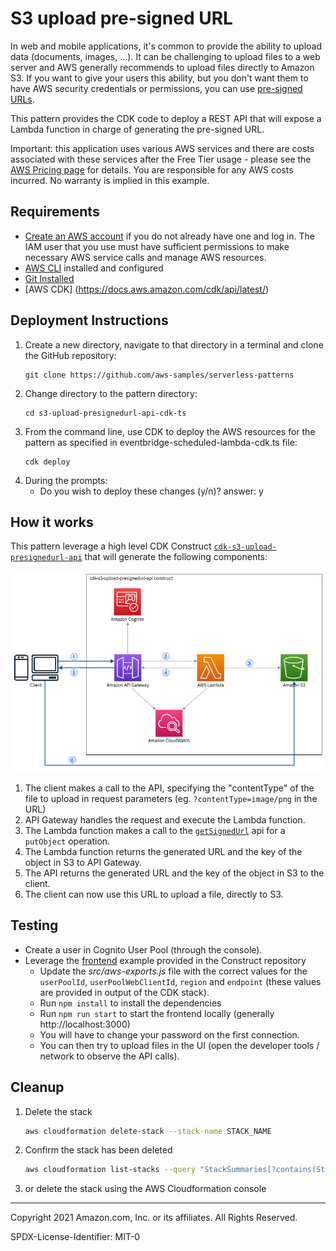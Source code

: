 # S3 upload pre-signed URL

In web and mobile applications, it's common to provide the ability to upload data (documents, images, ...). It can be challenging to upload files to a web server and AWS generally recommends to upload files directly to Amazon S3. If you want to give your users this ability, but you don't want them to have AWS security credentials or permissions, you can use [pre-signed URLs](https://docs.aws.amazon.com/AmazonS3/latest/userguide/PresignedUrlUploadObject.html).

This pattern provides the CDK code to deploy a REST API that will expose a Lambda function in charge of generating the pre-signed URL.

Important: this application uses various AWS services and there are costs associated with these services after the Free Tier usage - please see the [AWS Pricing page](https://aws.amazon.com/pricing/) for details. You are responsible for any AWS costs incurred. No warranty is implied in this example.

## Requirements

* [Create an AWS account](https://portal.aws.amazon.com/gp/aws/developer/registration/index.html) if you do not already have one and log in. The IAM user that you use must have sufficient permissions to make necessary AWS service calls and manage AWS resources.
* [AWS CLI](https://docs.aws.amazon.com/cli/latest/userguide/install-cliv2.html) installed and configured
* [Git Installed](https://git-scm.com/book/en/v2/Getting-Started-Installing-Git)
* [AWS CDK] (https://docs.aws.amazon.com/cdk/api/latest/)

## Deployment Instructions

1. Create a new directory, navigate to that directory in a terminal and clone the GitHub repository:
    ```
    git clone https://github.com/aws-samples/serverless-patterns
    ```
1. Change directory to the pattern directory:
    ```
    cd s3-upload-presignedurl-api-cdk-ts
    ```
1. From the command line, use CDK to deploy the AWS resources for the pattern as specified in eventbridge-scheduled-lambda-cdk.ts file:
    ```
    cdk deploy
    ```
1. During the prompts:
    * Do you wish to deploy these changes (y/n)?
    answer: y <enter>

## How it works

This pattern leverage a high level CDK Construct [`cdk-s3-upload-presignedurl-api`](https://constructs.dev/packages/cdk-s3-upload-presignedurl-api) that will generate the following components:

![architecture](https://raw.githubusercontent.com/jeromevdl/cdk-s3-upload-presignedurl-api/HEAD/images/architecture.png)

1. The client makes a call to the API, specifying the "contentType" of the file to upload in request parameters (eg. `?contentType=image/png` in the URL)
2. API Gateway handles the request and execute the Lambda function.
3. The Lambda function makes a call to the [`getSignedUrl`](https://docs.aws.amazon.com/AWSJavaScriptSDK/latest/AWS/S3.html) api for a `putObject` operation.
4. The Lambda function returns the generated URL and the key of the object in S3 to API Gateway.
5. The API returns the generated URL and the key of the object in S3 to the client.
6. The client can now use this URL to upload a file, directly to S3.

## Testing
- Create a user in Cognito User Pool (through the console).
- Leverage the [frontend](https://github.com/jeromevdl/cdk-s3-upload-presignedurl-api/tree/main/frontend) example provided in the Construct repository
  - Update the _src/aws-exports.js_ file with the correct values for the `userPoolId`, `userPoolWebClientId`, `region` and `endpoint` (these values are provided in output of the CDK stack).
  - Run `npm install` to install the dependencies
  - Run `npm run start` to start the frontend locally (generally http://localhost:3000)
  - You will have to change your password on the first connection.
  - You can then try to upload files in the UI (open the developer tools / network to observe the API calls).

## Cleanup

1. Delete the stack
    ```bash
    aws cloudformation delete-stack --stack-name STACK_NAME
    ```
1. Confirm the stack has been deleted
    ```bash
    aws cloudformation list-stacks --query "StackSummaries[?contains(StackName,'STACK_NAME')].StackStatus"
    ```
1. or delete the stack using the AWS Cloudformation console
----
Copyright 2021 Amazon.com, Inc. or its affiliates. All Rights Reserved.

SPDX-License-Identifier: MIT-0
